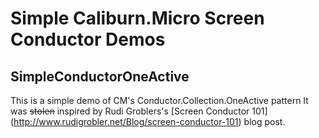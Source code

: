 Simple Caliburn.Micro Screen Conductor Demos
============================================

SimpleConductorOneActive
------------------------

This is a simple demo of CM's Conductor<Screen>.Collection.OneActive pattern 
It was <del>stolen</del> inspired by Rudi Groblers's [Screen Conductor 101] (http://www.rudigrobler.net/Blog/screen-conductor-101) blog post.
